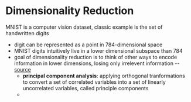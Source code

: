 # Dimensionality Reduction
MNIST is a computer vision dataset, classic example is the set of handwritten digits
- digit can be represented as a point in 784-dimensional space
- MNIST digits intuitively live in a lower dimensional subspace than 784
- goal of dimensionality reduction is to think of other ways to encode information in lower dimensions, losing only irrelevent information -- [source](http://colah.github.io/posts/2014-10-Visualizing-MNIST/)
  - **principal component analysis**: applying orthogonal tranformations to convert a set of correlated variables into a set of linearly uncorrelated variables, called principle components
  -
